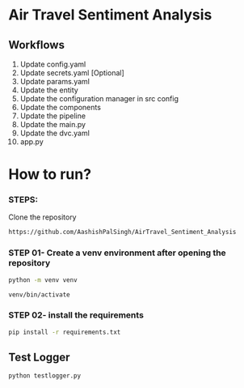 # Air Travel Sentiment Analysis

## Workflows

1. Update config.yaml
2. Update secrets.yaml [Optional]
3. Update params.yaml
4. Update the entity
5. Update the configuration manager in src config
6. Update the components
7. Update the pipeline 
8. Update the main.py
9. Update the dvc.yaml
10. app.py

# How to run?
### STEPS:

Clone the repository

```bash
https://github.com/AashishPalSingh/AirTravel_Sentiment_Analysis
```
### STEP 01- Create a venv environment after opening the repository

```bash
python -m venv venv
```

```bash
venv/bin/activate
```

### STEP 02- install the requirements
```bash
pip install -r requirements.txt
```


## Test Logger
```bash
python testlogger.py
```